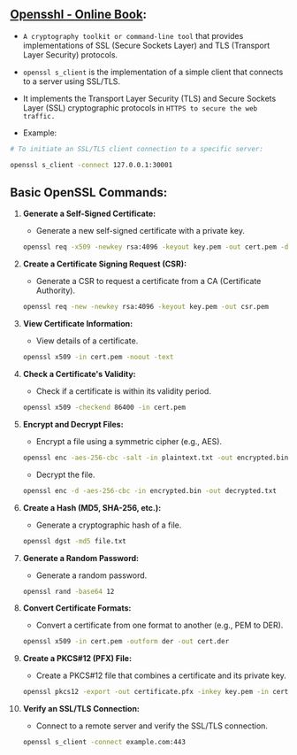 ## **[Opensshl - Online Book](https://www.feistyduck.com/library/openssl-cookbook/online/):**
- `A cryptography toolkit or command-line tool` that provides implementations of SSL (Secure Sockets Layer) and TLS (Transport Layer Security) protocols.
- `openssl s_client` is the implementation of a simple client that connects to a server using SSL/TLS.
- It implements the Transport Layer Security (TLS) and Secure Sockets Layer (SSL) cryptographic protocols in `HTTPS to secure the web traffic.`

- Example:
```bash
# To initiate an SSL/TLS client connection to a specific server:

openssl s_client -connect 127.0.0.1:30001
```

## **Basic OpenSSL Commands:**

1. **Generate a Self-Signed Certificate:**
   - Generate a new self-signed certificate with a private key.
   ```bash
   openssl req -x509 -newkey rsa:4096 -keyout key.pem -out cert.pem -days 365
   ```

2. **Create a Certificate Signing Request (CSR):**
   - Generate a CSR to request a certificate from a CA (Certificate Authority).
   ```bash
   openssl req -new -newkey rsa:4096 -keyout key.pem -out csr.pem
   ```

3. **View Certificate Information:**
   - View details of a certificate.
   ```bash
   openssl x509 -in cert.pem -noout -text
   ```

4. **Check a Certificate's Validity:**
   - Check if a certificate is within its validity period.
   ```bash
   openssl x509 -checkend 86400 -in cert.pem
   ```

5. **Encrypt and Decrypt Files:**
   - Encrypt a file using a symmetric cipher (e.g., AES).
   ```bash
   openssl enc -aes-256-cbc -salt -in plaintext.txt -out encrypted.bin
   ```
   - Decrypt the file.
   ```bash
   openssl enc -d -aes-256-cbc -in encrypted.bin -out decrypted.txt
   ```

6. **Create a Hash (MD5, SHA-256, etc.):**
   - Generate a cryptographic hash of a file.
   ```bash
   openssl dgst -md5 file.txt
   ```

7. **Generate a Random Password:**
   - Generate a random password.
   ```bash
   openssl rand -base64 12
   ```

8. **Convert Certificate Formats:**
   - Convert a certificate from one format to another (e.g., PEM to DER).
   ```bash
   openssl x509 -in cert.pem -outform der -out cert.der
   ```

9. **Create a PKCS#12 (PFX) File:**
   - Create a PKCS#12 file that combines a certificate and its private key.
   ```bash
   openssl pkcs12 -export -out certificate.pfx -inkey key.pem -in cert.pem
   ```

10. **Verify an SSL/TLS Connection:**
    - Connect to a remote server and verify the SSL/TLS connection.
    ```bash
    openssl s_client -connect example.com:443
    ```

